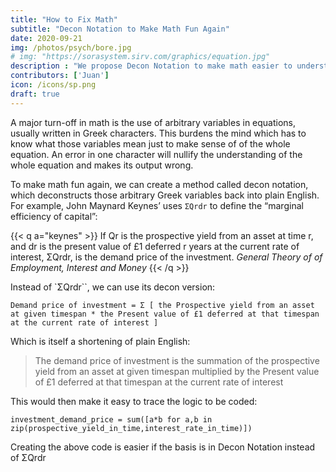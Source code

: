 ```yaml
---
title: "How to Fix Math"
subtitle: "Decon Notation to Make Math Fun Again"
date: 2020-09-21
img: /photos/psych/bore.jpg
# img: "https://sorasystem.sirv.com/graphics/equation.jpg"
description : "We propose Decon Notation to make math easier to understand"
contributors: ['Juan']
icon: /icons/sp.png
draft: true
---
```


A major turn-off in math is the use of arbitrary variables in equations, usually written in Greek characters. This burdens the mind which has to know what those variables mean just to make sense of of the whole equation. An error in one character will nullify the understanding of the whole equation and makes its output wrong.

To make math fun again, we can create a method called decon notation, which deconstructs those arbitrary Greek variables back into plain English. For example, John Maynard Keynes’ uses `ΣQrdr` to define the “marginal efficiency of capital”:


{{< q a="keynes" >}}
If Qr is the prospective yield from an asset at time r, and dr is the present value of £1 deferred r years at the current rate of interest, ΣQrdr, is the demand price of the investment.
<cite>General Theory of of Employment, Interest and Money</cite>
{{< /q >}}


Instead of `ΣQrdr``, we can use its decon version:

`Demand price of investment = Σ [ the Prospective yield from an asset at given timespan * the Present value of £1 deferred at that timespan at the current rate of interest ]`

Which is itself a shortening of plain English:

> The demand price of investment is the summation of the prospective yield from an asset at given timespan multiplied by the Present value of £1 deferred at that timespan at the current rate of interest

This would then make it easy to trace the logic to be coded:

`investment_demand_price = sum([a*b for a,b in zip(prospective_yield_in_time,interest_rate_in_time)])`

Creating the above code is easier if the basis is in Decon Notation instead of ΣQrdr
